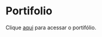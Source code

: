# Portifolio

<p>Clique <a href="https://hugoalbuquerque1993.github.io/Portifolio/">aqui</a> para acessar o portifólio.</p>
